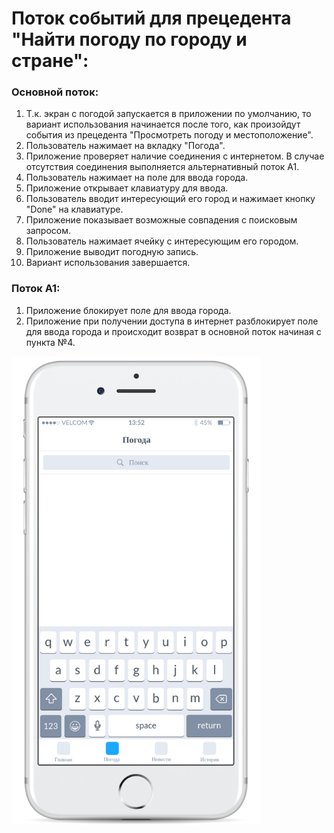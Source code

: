 # Поток событий для прецедента "Найти погоду по городу и стране":

### Основной поток:
1. Т.к. экран с погодой запускается в приложении по умолчанию, то вариант использования начинается после того, как произойдут события из прецедента "Просмотреть погоду и местоположение".
2. Пользователь нажимает на вкладку "Погода".
3. Приложение проверяет наличие соединения с интернетом. В случае отсутствия соединения выполняется альтернативный поток А1.
4. Пользователь нажимает на поле для ввода города.
5. Приложение открывает клавиатуру для ввода.
6. Пользователь вводит интересующий его город и нажимает кнопку "Done" на клавиатуре.
7. Приложение показывает возможные совпадения с поисковым запросом.
8. Пользователь нажимает ячейку с интересующим его городом.
9. Приложение выводит погодную запись.
10. Вариант использования завершается.

### Поток А1:
1. Приложение блокирует поле для ввода города.
2. Приложение при получении доступа в интернет разблокирует поле для ввода города и происходит возврат в основной поток начиная с пункта №4.

<img src="https://github.com/Ivan778/Awenew/blob/master/AppScreenShots/ToDevelop/WeatherSearch.png" alt="Погода" width="400">